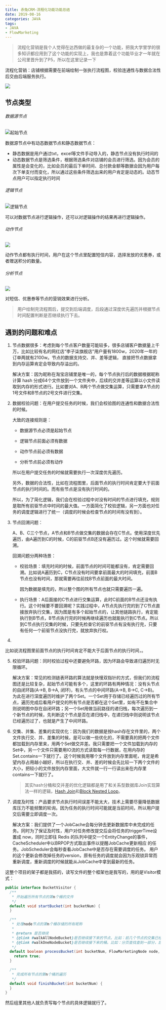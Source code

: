 ```yaml
---
title: 赤兔CRM-流程化功能功能总结
date: 2019-08-16
categories: JAVA
tags: 
- JAVA
- FlowMarketing
---
```


> 流程化营销是我个人觉得在达西做的最复杂的一个功能，把我大学里学的很多知识都应用到了这个功能的实现上，我也是靠着这个功能毕业才一年就在公司里晋升到了P5，所以在这里记录一下


流程化营销：店铺根据需要在前端绘制一张执行流程图，校验连通性与数据合法性后交由后端服务执行。

<!-- more -->

![](./flow-graph.png)

## 节点类型

###### 数据源节点

![起始节点](./start-nodes.png)

数据源节点中有动态数据节点和静态数据节点：

* 静态数据是用户通过txt，excel等文件手动导入的，静态节点没有执行时间的
* 动态数据节点是筛选条件，根据筛选条件对店铺的会员进行筛选。因为会员的属性是会变化的，比如会员的最后下单时间、总付款金额等数据会因为用户每次下单支付而变化，所以通过这些条件筛选出来的用户肯定是动态的。动态节点用户可以指定执行时间

###### 逻辑节点

![逻辑节点](./logic-nodes.png)

可以对数据节点进行逻辑操作，还可以对逻辑操作的结果再进行逻辑操作。

###### 动作节点

![](./action-nodes.png)

动作节点都有执行时间，用户在这个节点里配置短信内容，选择发放的优惠券，或者赠送积分的数量。

###### 分析节点

![](./analysis-nodes.png)

对短信、优惠券等节点的营销效果进行分析。

> 用户绘制完流程图后，提交到后端调度，后段通过深度优先遍历并根据节点时间配置判断是否继续执行下去。 

## 遇到的问题和难点

1. 节点数据很多：考虑到每个节点客户数量可能较多，很多店铺客户数据量上千万，比如比较有名的网红店“李子柒旗舰店”用户量有1800w，2020年一年的订单两就有2100w。节点的数据支持交、并、差等逻辑， 直接把节点数据拿到内存运算肯定会导致内存溢出的。

   解决方案：因为昵称在淘宝店铺里是唯一的，每个节点执行后的数据根据昵称计算 hash 分成64个文件放到一个文件夹中，后续的交并差等运算以小文件读取到内存的形式进行。比如要对A、B两个节点做交集运算，只需要拿A节点的1号文件和B节点的2号文件进行交集。

2. 数据校验问题：在用户提交任务的时候，我们会校验图的连通性和数据合法性的时候。

   大致的连接规则是：

   * 数据源节点必须是起始节点

   * 逻辑节点前面必须有数据

   * 动作节点前必须有数据

   * 分析节点前必须有动作

   所以在用户提交任务的时候就需要执行一次深度优先遍历。

   另外，数据的合法性，比如在流程图里，后面节点的执行时间肯定要大于前面节点的执行时间的。而有些节点是没有执行时间的。

   所以，为了简化逻辑，我们会在校验过程中对没有时间的节点进行填充，规则是取所有前驱节点中时间的最大值。一方面简化了校验逻辑，另一方面也对任务的调度逻辑进行了统一（调度的时候会检查节点的时间有没有到）。

3. 节点回溯问题：

   A、B、C三个节点，A节点和B节点做交集的数据会存在C节点。使用深度优先遍历，由A遍历到C的时候，C的前驱节点B还没有遍历过。这个时候就需要回溯。

   回溯问题分两种场景：

   * 校验场景：填充时间的时候，前面节点的时间可能都没有，肯定需要回溯。比如说A遍历到C，C节点没有时间要拿前面最大的时间填充，前面B节点也没有时间，那就需要再往前找B节点前面的最大时间。

     因为数据是填充的，所以整个图的所有节点也就只需要遍历一遍。

   * 执行场景：A后面接的C节点进行交集运算，此时C前面的B节点还没有执行。这个时候要不要回溯呢？实践过程中，A节点先执行完的到了C节点直接放弃执行交集，因为图是有多个起始节点的，让其他链路执行，肯定能执行到B节点，B节点执行完的时候再继续遍历也就能执行到C节点。所以到C节点执行交集的时候，只要先检查它的前驱节点有没有执行完，只要有任何一个前驱节点没执行完，就放弃执行权。

4. 

   比如说流程图里前面节点的执行时间肯定不能大于后面节点的执行时间，。

5. 校验环路问题：同时校验过程中还要避免环路，因为环路会导致递归遍历时无限循环。

   解决方案：常见的检测链表环路的算法就是快慢双指针的方式，但我们的流程图还是比较复杂，起始节点可能有多个，这里的环路有两种情况：没有头节点的自闭环路(A->B, B->A, 闭环)，有头节点的中间环路(A->B, B->C, C->B)。为此在进行深度遍历时维护了两个Set。一个Set用于存储已经遍历过的所有节点，遍历完成后看用户提交的所有节点是否都在这个Set里，如有不在集合中则说明图中存在自闭环路；另一个Set用做当前路径的递归栈，每次遍历到一个新节点的时候，先判断这个节点是否在递归栈中，在递归栈中则说明该节点已经遍历过了，也就是产生了中间环路。

6. 交集、并集、差集的实现优化：因为我们的数据是按hash存在文件里的，两个文件执行交、并、差集的时候，是可以做一些优化的，不需要真的把两个文件都加载到内存里来，用两个Set做交并差。我只需要把一个文件加载到内存的Set中，另一个文件只需要用IO流的方式读取每一行数据，在用内存的Set.contains一下就行了。这个时候我用哪个文件放到内存里面呢，肯定是希望内存占用越小越好，所以在执行交、并、差的时候会先比较一下两个文件的大小，把较小的文件放到内存里面，大文件就一行一行读出来在内存里contains一下就行了。

   > 其实hash分桶和交并差的优化逻辑都是用了和关系型数据库Join实现算法一样的逻辑，[Hash Join](https://en.wikipedia.org/wiki/Hash_join)和[Block Nested Loop](https://en.wikipedia.org/wiki/Block_nested_loop)。

7. 调度及时性：产品要求节点执行时间误差不能太大，技术上需要尽量降低数据库压力不能频繁的轮询。因为任务的执行时间可能就是当前时间，所以用户提交后需要立即调度一次。

   解决方案：我们提供了一个JobCache会每分钟去更新数据库中未完成的任务。同时为了保证及时性，用户对任务修改提交后会将任务的triggerTime设置成 now，同时立即往 Redis 的队列中提交一个EntityChange的事件，CacheScheduler中以BRPOP方式取出事件以提醒JobCache更新相应 的任务。JobScheduler会每秒查看JobCache中是否存在需要调度的任务。 用户的这个更新会修改掉任务的version，原有任务的调度就会因为乐观锁异常而重新调度，重新调度的时候就能从JobCache中拿到最新的任务。

这整个项目的架子都是我搭的，读写文件的整个框架也是我写的，用的是Visitor模式：

```java
public interface BucketVisitor {
  /**
   * 开始遍历所有节点的第n个桶的文件
   */
  default void startBucket(int bucketNum) {
  }

  /**
   * 处理node节点的第n个桶存储的所有昵称
   *
   * @return 是否继续
   * {@link #walkAllNodeBucket}是否继续接下来的节点。比如：前几个节点的交集已经为空了，后续节点就没必要再继续运行了
   * {@link #walkOneNodeBucket}是否继续接下来的桶。比如：分页查找查到一部分，后面的bucket就不需要继续遍历了。
   */
  default boolean processBucket(int bucketNum, FlowMarketingNode node, Path path) {
    return true;
  }

  /**
   * 完成所有节点的第n个桶的遍历
   */
  default void finishBucket(int bucketNum) {
  }
}
```

然后组里其他人就负责写每个节点的具体逻辑就行了。

